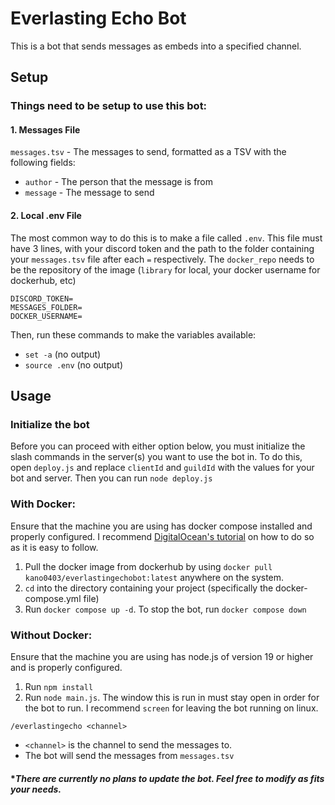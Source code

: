 # Everlasting Echo Bot
This is a bot that sends messages as embeds into a specified channel.

## Setup
### Things need to be setup to use this bot:
#### 1. Messages File
`messages.tsv` - The messages to send, formatted as a TSV with the following fields: 
- `author` - The person that the message is from
- `message` - The message to send

#### 2. Local .env File
The most common way to do this is to make a file called `.env`. This file must have 3 lines, with your discord token and the path to the folder containing your `messages.tsv` file after each `=` respectively. The `docker_repo` needs to be the repository of the image (`library` for local, your docker username for dockerhub, etc)
```
DISCORD_TOKEN=
MESSAGES_FOLDER=
DOCKER_USERNAME=
```
Then, run these commands to make the variables available:
- `set -a` (no output)
- `source .env` (no output)

## Usage
### Initialize the bot
Before you can proceed with either option below, you must initialize the slash commands in the server(s) you want to use the bot in. To do this, open `deploy.js` and replace `clientId` and `guildId` with the values for your bot and server. Then you can run `node deploy.js`

### With Docker:
Ensure that the machine you are using has docker compose installed and properly configured. I recommend [DigitalOcean's tutorial](https://www.digitalocean.com/community/tutorials/how-to-install-and-use-docker-on-ubuntu-20-04) on how to do so as it is easy to follow.
1. Pull the docker image from dockerhub by using `docker pull kano0403/everlastingechobot:latest` anywhere on the system.
2. `cd` into the directory containing your project (specifically the docker-compose.yml file)
3. Run `docker compose up -d`. To stop the bot, run `docker compose down`

### Without Docker:
Ensure that the machine you are using has node.js of version 19 or higher and is properly configured.
1. Run `npm install`
2. Run `node main.js`. The window this is run in must stay open in order for the bot to run. I recommend `screen` for leaving the bot running on linux.

[//]: # (**Before running the bot, make sure to run `deploy.js` to initialize the slash command in the target server.*)
`/everlastingecho <channel>`
- `<channel>` is the channel to send the messages to.
- The bot will send the messages from `messages.tsv`

#### **There are currently no plans to update the bot. Feel free to modify as fits your needs.*
